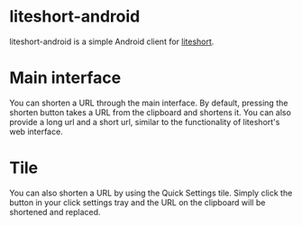# liteshort-android
liteshort-android is a simple Android client for [liteshort](https://github.com/132ikl/liteshort). 

# Main interface

You can shorten a URL through the main interface. By default, pressing the shorten button takes a URL from the clipboard and shortens it. You can also provide a long url and a short url, similar to the functionality of liteshort's web interface.

# Tile

You can also shorten a URL by using the Quick Settings tile. Simply click the button in your click settings tray and the URL on the clipboard will be shortened and replaced.